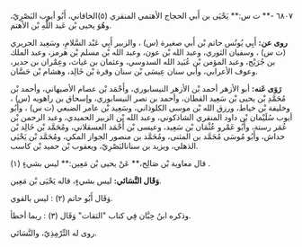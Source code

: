 ٦٨٠٧ -** ت س:** يَحْيَى بن أَبي الحجاج الأهتمي المنقري (٥)الخاقاني، أَبُو أيوب البَصْرِيّ، وهُوَ يحيى بْن عَبد اللَّهِ بْن الأهتم.

**روى عن:** أَبِي يُونُس حاتم بْن أَبي صغيرة (س) ، والزبير أَبِي عَبْد السَّلامِ، وسَعِيد الجريري (ت س) ، وسفيان الثوري، وعبد الله بْن عون، وعبد الله بْن مسلم بْن هرمز، وعبد الملك بن جُرَيْج، وعبد المؤمن بْن عُبَيد الله السدوسي، وعثمان بن غياث، وعِمْران بن حدير، وعوف الأعرابي، وأبي سنان عِيسَى بْن سنان وقرة بْن خَالِد، وهشام بْن حَسَّان.

**رَوَى عَنه:** أبو الأزهر أحمد بْن الأزهر النيسابوري، وأَحْمَد بْن عصام الأصبهاني، وأحمد بْن مُحَمَّدِ بْن يحيى بْن سَعِيد القطان، وأحمد بن نصر النيسابوري، وإسحاق بن راهويه (س) ، وخليفة بْن خياط، ورزق الله بْن موسى الكلوذاني، وسَعِيد بْن عامر الضبعي (ت س) ، وأَبُو أيوب سُلَيْمان بْن داود المنقري الشاذكوني، وعبد الله بْن الزبير الحميدي، وعبد الرحمن بْن عُمَر رستة، وأَبُو عَمْرو عُثْمَان بْن سَعِيد، وعيسى بْن أَحْمَد العسقلاني، ومُحَمَّد بْن خَالِد بْن خداش، وأَبُو مُوسَى مُحَمَّد بن المثنى، ومُحَمَّد بن منصور الجواز المكي، ومُحَمَّد بْن يَحْيَى الذهلي، ويزيد بن سنانالبَصْرِيّ، ويعقوب بْن حميد بْن كاسب.

قال معاوية بْن صَالِح،** عَنْ يحيى بْن مَعِين:** ليس بشيءٍ (١) .

**وَقَال النَّسَائي:** ليس بشيءٍ، قاله يَحْيَى بْن مَعِين.

وَقَال أَبُو حاتم (٢) : ليس بالقوي.

وذكره ابنُ حِبَّان فِي كتاب "الثقات" وَقَال (٣) : ربما أخطأ.

روى له التِّرْمِذِيّ، والنَّسَائي.